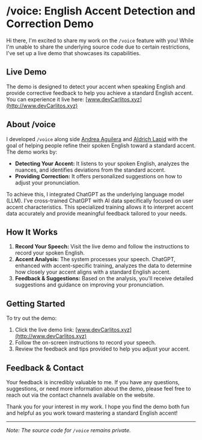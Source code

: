 # /voice: English Accent Detection and Correction Demo

Hi there, I'm excited to share my work on the `/voice` feature with you! While I'm unable to share the underlying source code due to certain restrictions, I've set up a live demo that showcases its capabilities.

## Live Demo

The demo is designed to detect your accent when speaking English and provide corrective feedback to help you achieve a standard English accent. You can experience it live here: [www.devCarlitos.xyz](http://www.devCarlitos.xyz)

## About /voice

I developed `/voice` along side [Andrea Aguilera](https://www.linkedin.com/in/andrea-aguilera9/) and [Aldrich Lapid](https://www.linkedin.com/in/aldrichgranlapid/) with the goal of helping people refine their spoken English toward a standard accent. The demo works by:
- **Detecting Your Accent:** It listens to your spoken English, analyzes the nuances, and identifies deviations from the standard accent.
- **Providing Correction:** It offers personalized suggestions on how to adjust your pronunciation.

To achieve this, I integrated ChatGPT as the underlying language model (LLM). I've cross-trained ChatGPT with AI data specifically focused on user accent characteristics. This specialized training allows it to interpret accent data accurately and provide meaningful feedback tailored to your needs.

## How It Works

1. **Record Your Speech:** Visit the live demo and follow the instructions to record your spoken English.
2. **Accent Analysis:** The system processes your speech. ChatGPT, enhanced with accent-specific training, analyzes the data to determine how closely your accent aligns with a standard English accent.
3. **Feedback & Suggestions:** Based on the analysis, you'll receive detailed suggestions and guidance on improving your pronunciation.

## Getting Started

To try out the demo:
1. Click the live demo link: [www.devCarlitos.xyz](http://www.devCarlitos.xyz)
2. Follow the on-screen instructions to record your speech.
3. Review the feedback and tips provided to help you adjust your accent.

## Feedback & Contact

Your feedback is incredibly valuable to me. If you have any questions, suggestions, or need more information about the demo, please feel free to reach out via the contact channels available on the website.

Thank you for your interest in my work. I hope you find the demo both fun and helpful as you work toward mastering a standard English accent!

---

*Note: The source code for `/voice` remains private.*
